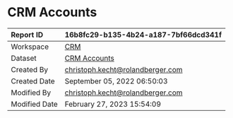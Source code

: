 



# CRM Accounts

|Report ID|16b8fc29-b135-4b24-a187-7bf66dcd341f|
| :--- | :--- |
|Workspace|[CRM](../Workspaces/CRM.md)|
|Dataset|[CRM Accounts](../Datasets/CRM-Accounts.md)|
|Created By|christoph.kecht@rolandberger.com|
|Created Date|September 05, 2022 06:50:03|
|Modified By|christoph.kecht@rolandberger.com|
|Modified Date|February 27, 2023 15:54:09|
